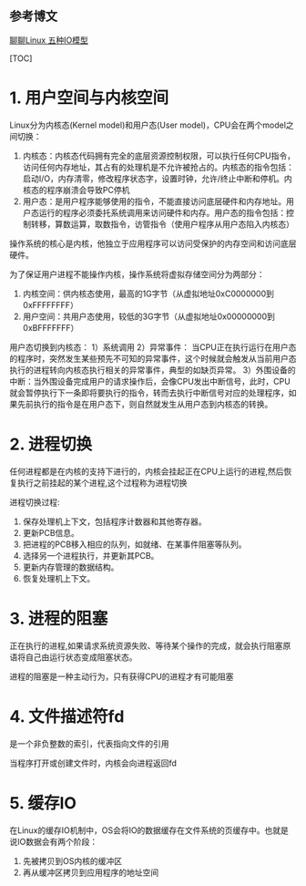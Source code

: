## 参考博文
[聊聊Linux 五种IO模型](https://www.jianshu.com/p/486b0965c296)



[TOC]



# 1. 用户空间与内核空间
Linux分为内核态(Kernel model)和用户态(User model)，CPU会在两个model之间切换：
1. 内核态：内核态代码拥有完全的底层资源控制权限，可以执行任何CPU指令，访问任何内存地址，其占有的处理机是不允许被抢占的。内核态的指令包括：启动I/O，内存清零，修改程序状态字，设置时钟，允许/终止中断和停机。内核态的程序崩溃会导致PC停机
2. 用户态：是用户程序能够使用的指令，不能直接访问底层硬件和内存地址。用户态运行的程序必须委托系统调用来访问硬件和内存。用户态的指令包括：控制转移，算数运算，取数指令，访管指令（使用户程序从用户态陷入内核态）

操作系统的核心是内核，他独立于应用程序可以访问受保护的内存空间和访问底层硬件。

为了保证用户进程不能操作内核，操作系统将虚拟存储空间分为两部分：
1. 内核空间：供内核态使用，最高的1G字节（从虚拟地址0xC0000000到0xFFFFFFFF）
2. 用户空间：共用户态使用，较低的3G字节（从虚拟地址0x00000000到0xBFFFFFFF）


用户态切换到内核态：
1）系统调用
2）异常事件： 当CPU正在执行运行在用户态的程序时，突然发生某些预先不可知的异常事件，这个时候就会触发从当前用户态执行的进程转向内核态执行相关的异常事件，典型的如缺页异常。
3）外围设备的中断：当外围设备完成用户的请求操作后，会像CPU发出中断信号，此时，CPU就会暂停执行下一条即将要执行的指令，转而去执行中断信号对应的处理程序，如果先前执行的指令是在用户态下，则自然就发生从用户态到内核态的转换。


# 2. 进程切换
任何进程都是在内核的支持下进行的，内核会挂起正在CPU上运行的进程,然后恢复执行之前挂起的某个进程,这个过程称为进程切换

进程切换过程:
1. 保存处理机上下文，包括程序计数器和其他寄存器。
2. 更新PCB信息。
3. 把进程的PCB移入相应的队列，如就绪、在某事件阻塞等队列。
4. 选择另一个进程执行，并更新其PCB。
5. 更新内存管理的数据结构。
6. 恢复处理机上下文。


# 3. 进程的阻塞
正在执行的进程,如果请求系统资源失败、等待某个操作的完成，就会执行阻塞原语将自己由运行状态变成阻塞状态。

进程的阻塞是一种主动行为，只有获得CPU的进程才有可能阻塞

# 4. 文件描述符fd
是一个非负整数的索引，代表指向文件的引用

当程序打开或创建文件时，内核会向进程返回fd


# 5. 缓存IO
在Linux的缓存IO机制中，OS会将IO的数据缓存在文件系统的页缓存中。也就是说IO数据会有两个阶段：
1. 先被拷贝到OS内核的缓冲区
2. 再从缓冲区拷贝到应用程序的地址空间

